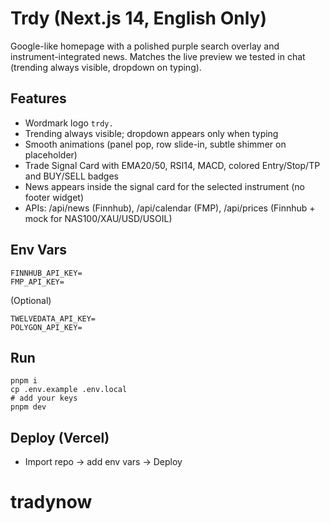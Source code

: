 # Trdy (Next.js 14, English Only)

Google-like homepage with a polished purple search overlay and instrument-integrated news.
Matches the live preview we tested in chat (trending always visible, dropdown on typing).

## Features
- Wordmark logo `trdy.`
- Trending always visible; dropdown appears only when typing
- Smooth animations (panel pop, row slide-in, subtle shimmer on placeholder)
- Trade Signal Card with EMA20/50, RSI14, MACD, colored Entry/Stop/TP and BUY/SELL badges
- News appears inside the signal card for the selected instrument (no footer widget)
- APIs: /api/news (Finnhub), /api/calendar (FMP), /api/prices (Finnhub + mock for NAS100/XAU/USD/USOIL)

## Env Vars
```
FINNHUB_API_KEY=
FMP_API_KEY=
```
(Optional)
```
TWELVEDATA_API_KEY=
POLYGON_API_KEY=
```

## Run
```
pnpm i
cp .env.example .env.local
# add your keys
pnpm dev
```

## Deploy (Vercel)
- Import repo → add env vars → Deploy
# tradynow
